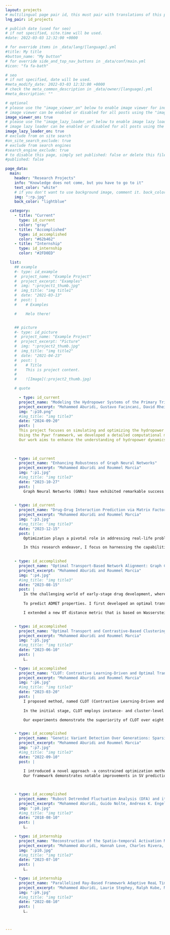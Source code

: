 ```yaml
---
layout: projects
# multilingual page pair id, this must pair with translations of this page. (This name must be unique)
lng_pair: id_projects

# publish date (used for seo)
# if not specified, site.time will be used.
#date: 2022-03-03 12:32:00 +0000

# for override items in _data/lang/[language].yml
#title: My title
#button_name: "My button"
# for override side_and_top_nav_buttons in _data/conf/main.yml
#icon: "fa fa-bath"

# seo
# if not specified, date will be used.
#meta_modify_date: 2022-03-03 12:32:00 +0000
# check the meta_common_description in _data/owner/[language].yml
#meta_description: ""

# optional
# please use the "image_viewer_on" below to enable image viewer for individual pages or posts (_posts/ or [language]/_posts folders).
# image viewer can be enabled or disabled for all posts using the "image_viewer_posts: true" setting in _data/conf/main.yml.
image_viewer_on: true
# please use the "image_lazy_loader_on" below to enable image lazy loader for individual pages or posts (_posts/ or [language]/_posts folders).
# image lazy loader can be enabled or disabled for all posts using the "image_lazy_loader_posts: true" setting in _data/conf/main.yml.
image_lazy_loader_on: true
# exclude from on site search
#on_site_search_exclude: true
# exclude from search engines
#search_engine_exclude: true
# to disable this page, simply set published: false or delete this file
#published: false

page_data:
  main:
    header: "Research Projects"
    info: "Knowledge does not come, but you have to go to it"
    text_color: "white"
    # if you don't want to use background image, comment it. back_color will be activated.
    img: ":rp.jpg"
    back_color: "lightblue"

  category:
    - title: "Current"
      type: id_current
      color: "gray"
    - title: "Accomplished"
      type: id_accomplished
      color: "#62b462"
    - title: "Internship"
      type: id_internship
      color: "#2FD0ED"

  list:
    ## example
    #- type: id_example
    #  project_name: "Example Project"
    #  project_excerpt: "Examples"
    #  img: ":project1_thumb.jpg"
    #  img_title: "img title1"
    #  date: "2021-03-13"
    #  post: |
    #    # Examples

    #    Helo there! 


    ## picture
    #- type: id_picture
    #  project_name: "Example Project"
    #  project_excerpt: "Picture"
    #  img: ":project2_thumb.jpg"
    #  img_title: "img title2"
    #  date: "2021-04-23"
    #  post: |
    #    # Title
    #    This is project content.
    #
    #    ![Image](:project2_thumb.jpg)

    # quote

      - type: id_current
      project_name: "Modeling the Hydropower Systems of the Primary Tributaries of California's San Joaquin River"
      project_excerpt: "Mohammed Aburidi, Gustavo Facincani, David Rheinheimer, Josh Veries"
      img: ":p10.png"    
      #img_title: "img title3"
      date: "2024-09-20"
      post: |
      This project focuses on simulating and optimizing the hydropower systems of the primary tributaries of California's San Joaquin River, including the Merced, San Joaquin, Stanislaus, and Tuolumne Rivers. These rivers play a critical role in California's water management and energy production.
      Using the Pywr framework, we developed a detailed computational model to simulate water flow, reservoir operations, and energy generation across these interconnected systems. The model accounts for key operational constraints, such as water demand, environmental flow requirements, and energy production targets, providing insights into sustainable hydropower operations.
      Our work aims to enhance the understanding of hydropower dynamics within the region while supporting decision-making processes for water resource management, energy optimization, and ecological preservation.
 
  

    - type: id_current
      project_name: "Enhancing Robustness of Graph Neural Networks"
      project_excerpt: "Mohammed Aburidi and Roummel Marcia"
      img: ":p1.jpg"    
      #img_title: "img title3"
      date: "2023-10-27"
      post: |
        Graph Neural Networks (GNNs) have exhibited remarkable success in various applications, yet their vulnerability to adversarial attacks poses significant risks in security-sensitive domains. Imperceptible perturbations in graphs can lead to severe performance degradation, necessitating robust GNN models for safety and privacy in critical applications. We address this challenge by proposing optimization-based attacks on GNNs, specifically focusing on modifying graph structures. Our approach leverages convex relaxation and projected momentum optimization. Introducing the focal loss as an attack criterion, we generate perturbations by minimizing a constrained optimization problem.
        

    - type: id_current
      project_name: "Drug-Drug Interaction Prediction via Matrix Factorization"   
      project_excerpt: "Mohammed Aburidi and Roummel Marcia"                      
      img: ":p3.jpg"
      #img_title: "img title3"
      date: "2023-12-15"
      post: |
        Optimization plays a pivotal role in addressing real-life problems by providing systematic and efficient methods to find the best possible solutions amid various constraints. In this project,my contribution centers on the development of optimization techniques to predict the drug drug interactions. By mathematically formulating the problem as a matrix factorization and employing or devising algorithms to identify optimal solutions, we optimize and enhance drug efficiency, reduces side effects and costs, and maximizes desired outcomes. 

        In this research endeavor, I focus on harnessing the capabilities of matrix factorization as a robust mathematical framework for modeling intricate systems in real-world scenarios, focusing on drug-drug interactions. The focal point of my investigation lies in the application of similarity-constrained matrix factorization to predict Drug-Drug Interactions. We start our methodology by first calculating drug similarities and Gaussian interaction profile for each drug pair. We then apply matrix factorization on DDI interaction matrix and estimate the latent matrices constrained by the similarities. This approach will effectively map data from a high-dimensional space to a lower-dimensional space (i.e. latent space). Recent studies underscore the significance of this mapping, as it preserves topological data, yielding enhanced features \cite{chen2018algorithm}. This projection offering profound insights into DDIs. This mathematical endeavor transforms into a constrained optimization problem. Whereas different similarity constraints can be integrated such as drug substructure, targets, side effects, off-label side effects, and pathways, along with Gaussian interaction profiles for drug pairs. Newton’s method could be chosen as an optimization solver for optimizing the latent matrices A and B, and unraveling the intricate mathematical landscape underlying the optimization process. This research not only pushes the boundaries of matrix factorization applications but also underscores the pivotal role of mathematical optimization in elucidating complex interactions within drug systems.

        
    - type: id_accomplished
      project_name: "Optimal Transport-Based Network Alignment: Graph Classification of Small Molecule Structure-Activity Relationships in Biology"   
      project_excerpt: "Mohammed Aburidi and Roummel Marcia"                      
      img: ":p4.jpg"
      #img_title: "img title3"
      date: "2023-08-15"
      post: |
        In the challenging world of early-stage drug development, where resources and data are limited, this project introduces a new way to improve predicting pharmaceutical properties. We're focusing on optimizing the prediction of ADMET properties, which are crucial for understanding how drugs are absorbed, distributed, metabolized, and excreted in the body.
        
        To predict ADMET properties. I first developed an optimal transport based distance metric fuse both Wasserstein and Gromov–Wasserstein distances \cite{peyre2017computational}, which I utilized to match the graphs and compute the similarities between every pair of drugs and to build a similarity matrix that is used in a graph kernel inputted into a learning algorithm. 

        I extended a new OT distance metric that is based on Wasserstein and Gromov–Wasserstein distances. The Wasserstein distance places a primary emphasis on the intrinsic features of graph elements (drug atoms), treating them in isolation, while the Gromov–Wasserstein distance directs its focus towards characterizing the relational aspects among these elements, elucidating the structural composition of the graph while excluding node features. The introduction of the new distance extends the capabilities of both Wasserstein and Gromov–Wasserstein distances by concurrently incorporating and harmonizing both feature and topological information, facilitating a comprehensive analysis of graph data. The resulting optimization problem is quadratic and solved using conditional gradient descent. We utilize it to compute the similarities between every pair of drugs and to build a similarity matrix that is used in a graph kernel inputted into a learning algorithm. 


    - type: id_accomplished
      project_name: "Optimal Transport and Contrastive-Based Clustering for Annotation-Free Tissue Analysis in Histopathology Images"   
      project_excerpt: "Mohammed Aburidi and Roummel Marcia"                      
      img: ":p5.jpg"
      #img_title: "img title3"
      date: "2023-06-10"
      post: |
        L.

    - type: id_accomplished
      project_name: "CLOT: Contrastive Learning-Driven and Optimal Transport-Based Training for Simultaneous Clustering"   
      project_excerpt: "Mohammed Aburidi and Roummel Marcia"                      
      img: ":p6.jpg"
      #img_title: "img title3"
      date: "2023-03-20"
      post: |
        I proposed method, named CLOT (Contrastive Learning-Driven and Optimal Transport-Based Clustering) that employs robust and multiple-loss training and optimization settings. It is designed to derive artificial supervisory signals by solving the optimal transport optimization problem at the latent space and use them to self-label unlabeled images. 
        
        In the initial stage, CLOT employs instance- and cluster-level contrastive learning by maximizing similarities between projections of positive pairs (views of the same image) and minimizing those of negative pairs (views of other images). In the subsequent stage, it extends cross-entropy minimization to solve an optimal transport problem, using a fast Sinkhorn-Knopp algorithm to determine cluster assignments. 

        Our experiments demonstrate the superiority of CLOT over eight competitive clustering methods across challenging benchmarks, including CIFAR-100, STL-10, and ImageNet-10 for ResNet-34. 


    - type: id_accomplished
      project_name: "Genetic Variant Detection Over Generations: Sparsity-Constrained Optimization Using Block-Coordinate Descent"   
      project_excerpt: "Mohammed Aburidi and Roummel Marcia"                      
      img: ":p7.jpg"
      #img_title: "img title3"
      date: "2022-09-10"
      post: |
        
        I introduced a novel approach -a constrained optimization method- to identify germline SVs by leveraging familial relationships within three generations of related individuals (a grandparent, a parent, and a child). We formulate this as a constrained optimization problem, employing sparsity-promoting penalties. 
        Our framework demonstrates notable improvements in SV prediction accuracy among related individuals and effectively distinguishes true SVs from false positives. Evaluations on simulated and real genetic signals from the 1000 Genomes Project with low coverage confirm the efficacy of our approach. Additionally, our block-coordinate descent method not only delivers accurate results but also showcases the potential for application in more complex and higher-dimensional pedigrees, ensuring robustness and feasibility in varied genetic analyses. 


        
    - type: id_accomplished
      project_name: "Rubost Detrended Fluctuation Analysis (DFA) and its application to envelopes of human alpha rhythms"   
      project_excerpt: "Mohammed Aburidi, Guido Nolte, Andreas K. Engel"                      
      img: ":p8.jpg"
      #img_title: "img title3"
      date: "2018-08-10" 
      post: |
        L.

    - type: id_internship
      project_name: "Reconstruction of the Spatio-temporal Activation Map of the Human Heart Voltage Evolution"   
      project_excerpt: "Mohammed Aburidi, Hannah Love, Charles Rivera, Richard Tobing"                      
      img: ":p10.jpg"
      #img_title: "img title3"
      date: "2023-07-10" 
      post: |
        L.

    - type: id_internship 
      project_name: "Parallelized Ray-Based Framework Adaptive ReaL Time Analysis of Big Fusion Data"   
      project_excerpt: "Mohammed Aburidi, Laurie Stephey, Ralph Kube, Michael Churchill, Jong Choi"                      
      img: ":p9.jpg"
      #img_title: "img title3"
      date: "2022-08-10" 
      post: |
        L.



--- 
```


